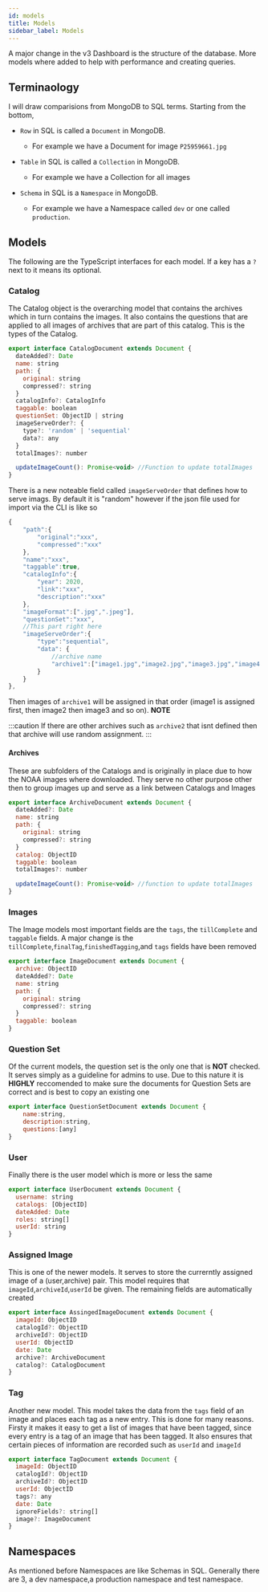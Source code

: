 ```yaml
---
id: models
title: Models
sidebar_label: Models
---
```


A major change in the v3 Dashboard is the structure of the database. More models where added to help with performance and creating queries.

## Terminaology 

I will draw comparisions from MongoDB to SQL terms. Starting from the bottom,

- `Row` in SQL is called a `Document` in MongoDB.
  - For example we have a Document for image `P25959661.jpg`

- `Table` in SQL is called a `Collection` in MongoDB.
  - For example we have a Collection for all images

- `Schema` in SQL is a `Namespace` in MongoDB.
  - For example we have a Namespace called `dev` or one called `production`.

## Models

The following are the TypeScript interfaces for each model. If a key has a `?` next to it means its optional.

### Catalog

The Catalog object is the overarching model that contains the archives which in
turn contains the images. It also contains the questions that are applied to all
images of archives that are part of this catalog. This is the types of the
Catalog.

```js title="Catalog model"
export interface CatalogDocument extends Document {
  dateAdded?: Date
  name: string
  path: {
    original: string
    compressed?: string
  }
  catalogInfo?: CatalogInfo
  taggable: boolean
  questionSet: ObjectID | string
  imageServeOrder?: {
    type?: 'random' | 'sequential'
    data?: any
  }
  totalImages?: number

  updateImageCount(): Promise<void> //Function to update totalImages
}
```

There is a new noteable field called `imageServeOrder` that defines how to serve imags. By
default it is "random" however if the json file used for import via the CLI is like so
```js
{
    "path":{
        "original":"xxx",
        "compressed":"xxx"
    },
    "name":"xxx",
    "taggable":true,
    "catalogInfo":{
        "year": 2020,
        "link":"xxx",
        "description":"xxx"
    }, 
    "imageFormat":[".jpg",".jpeg"],
    "questionSet":"xxx",
    //This part right here
    "imageServeOrder":{
        "type":"sequential",
        "data": {
            //archive name
            "archive1":["image1.jpg","image2.jpg","image3.jpg","image4.jpg"]
        }
    }
},
```

Then images of `archive1` will be assigned in that order (image1 is assigned first, then image2 then image3 and so on). **NOTE** 

:::caution 
If there are other archives such
as `archive2` that isnt defined then that archive will use random assignment.
:::

#### Archives

These are subfolders of the Catalogs and is originally in place due to how the
NOAA images where downloaded. They serve no other purpose other then to group
images up and serve as a link between Catalogs and Images

```js title="Archive model"
export interface ArchiveDocument extends Document {
  dateAdded?: Date
  name: string
  path: {
    original: string
    compressed?: string
  }
  catalog: ObjectID
  taggable: boolean
  totalImages?: number

  updateImageCount(): Promise<void> //function to update totalImages
}
```

### Images

The Image models most important fields are the `tags`, the `tillComplete` and
`taggable` fields. A major change is the `tillComplete`,`finalTag`,`finishedTagging`,and `tags` fields have been removed

```js title="Image model"
export interface ImageDocument extends Document {
  archive: ObjectID
  dateAdded?: Date
  name: string
  path: {
    original: string
    compressed?: string
  }
  taggable: boolean
}
```

### Question Set

Of the current models, the question set is the only one that is **NOT** checked.
It serves simply as a guideline for admins to use. Due to this nature it is
**HIGHLY** reccomended to make sure the documents for Question Sets are correct
and is best to copy an existing one

```js title="Question Set model"
export interface QuestionSetDocument extends Document {
    name:string,
    description:string,
    questions:[any]
}
```

### User

Finally there is the user model which is more or less the same

```js title="User model"
export interface UserDocument extends Document {
  username: string
  catalogs: [ObjectID]
  dateAdded: Date
  roles: string[]
  userId: string
}
```


### Assigned Image

This is one of the newer models. It serves to store the currerntly assigned image of a (user,archive) pair. This model requires that `imageId`,`archiveId`,`userId` be given. The remaining fields are automatically created

```js title="Assigned Image model"
export interface AssingedImageDocument extends Document {
  imageId: ObjectID
  catalogId?: ObjectID
  archiveId?: ObjectID
  userId: ObjectID
  date: Date
  archive?: ArchiveDocument
  catalog?: CatalogDocument
}
```

### Tag

Another new model. This model takes the data from the `tags` field of an image and places each tag as a new entry. This is done for many reasons. Firsty it makes it easy to get a list of images that have been tagged, since every entry is a tag of an image that has been tagged. It also ensures that certain pieces of information are recorded such as `userId` and `imageId`

```js title="Tag model"
export interface TagDocument extends Document {
  imageId: ObjectID
  catalogId?: ObjectID
  archiveId?: ObjectID
  userId: ObjectID
  tags?: any
  date: Date
  ignoreFields?: string[]
  image?: ImageDocument
}
```

## Namespaces

As mentioned before Namespaces are like Schemas in SQL. Generally there are 3, a
dev namespace,a production namespace and test namespace.